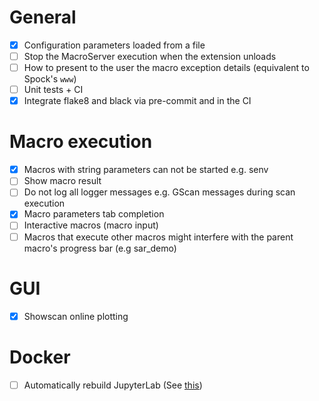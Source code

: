 # General

- [x] Configuration parameters loaded from a file
- [ ] Stop the MacroServer execution when the extension unloads
- [ ] How to present to the user the macro exception details (equivalent to Spock's `www`)
- [ ] Unit tests + CI
- [x] Integrate flake8 and black via pre-commit and in the CI

# Macro execution

- [x] Macros with string parameters can not be started e.g. senv
- [ ] Show macro result
- [ ] Do not log all logger messages e.g. GScan messages during scan execution
- [x] Macro parameters tab completion
- [ ] Interactive macros (macro input)
- [ ] Macros that execute other macros might interfere with the parent macro's progress bar (e.g sar_demo)

# GUI

- [x] Showscan online plotting

# Docker
- [ ] Automatically rebuild JupyterLab (See [this](https://github.com/plotly/jupyter-dash#jupyterlab-support))
